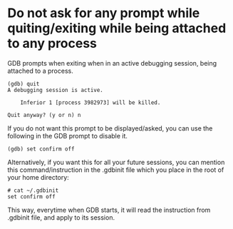 # Do not ask for any prompt while quiting/exiting while being attached to any process

GDB prompts when exiting when in an active debugging session, being attached to a process.

	(gdb) quit
	A debugging session is active.

        Inferior 1 [process 3982973] will be killed.

    Quit anyway? (y or n) n

If you do not want this prompt to be displayed/asked, you can use the following in the GDB prompt to disable it.

	(gdb) set confirm off

 Alternatively, if you want this for all your future sessions, you can mention this command/instruction in the .gdbinit file which you place in the root of your home directory:

 	# cat ~/.gdbinit
 	set confirm off

This way, everytime when GDB starts, it will read the instruction from .gdbinit file, and apply to its session.
